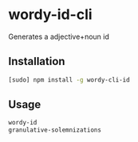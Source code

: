 # wordy-id-cli
Generates a adjective+noun id

## Installation
```bash
[sudo] npm install -g wordy-cli-id
```

## Usage
```bash
wordy-id
granulative-solemnizations
```
